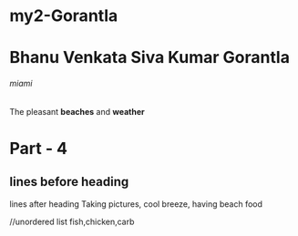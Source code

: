 # my2-Gorantla
# Bhanu Venkata Siva Kumar Gorantla
###### miami

The pleasant **beaches** and **weather**


# Part - 4
lines before heading
---
lines after heading
Taking pictures, cool breeze, having beach food

//unordered list
fish,chicken,carb

